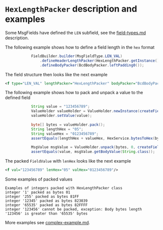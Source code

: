 # `HexLengthPacker` description and examples

Some MsgFields have defined the `LEN` subfield, see the [field-types.md](../field-types.md) description.

The following example shows how to define a field length in the `hex` format
```Java
            FieldBuilder.builder(MsgFieldType.LEN_VAL)
                .defineHeaderLengthPacker(HexLengthPacker.getInstance())
                .defineBodyPacker(BcdBodyPacker.leftPadding0());
```

The field structure then looks like the next example
```XML
<f type="LEN_VAL" lengthPacker="HexLengthPacker" bodyPacker="BcdBodyPacker"/>
```

The following example shows how to pack and unpack a value to the defined field
```Java
            String value = "123456789";
            ValueHolder valueHolder = ValueHolder.newInstance(createField().getCurrentField());
            valueHolder.setValue(value);
    
            byte[] bytes = valueHolder.pack();
            String lengthHex = "05";
            String valueHex = "0123456789";
            assertEquals(lengthHex + valueHex, HexService.bytesToHex(bytes));
    
            MsgValue msgValue = ValueHolder.unpack(bytes, 0, createField().getCurrentField());
            assertEquals(value, msgValue.getBodyValue(String.class));
```

The packed `FieldValue` with `lenHex` looks like the next example
```XML
<f val="123456789" lenHex="05" valHex="0123456789"/>
```

Some examples of packed values
```
Examples of integers packed with HexLengthPacker class
integer '1' packed as bytes 01
integer '255' packed as bytes 81FF
integer '12345' packed as bytes 823039
integer '65535' packed as bytes 82FFFF
integer '123456' cannot be packed, exception: Body bytes length '123456' is greater than '65535' bytes
```

More examples see [complex-example.md](../complex-example.md).
